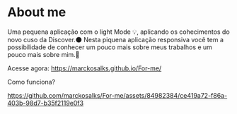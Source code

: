 # About me
Uma pequena aplicação com o light Mode 💡, aplicando os cohecimentos do novo cuso da Discover.🌑
Nesta piquena aplicação responsiva você tem a possibilidade de conhecer um pouco mais sobre 
meus trabalhos e um pouco mais sobre mim.🚀

Acesse agora: https://marckosalks.github.io/For-me/ 

Como funciona?







https://github.com/marckosalks/For-me/assets/84982384/ce419a72-f86a-403b-98d7-b35f2119e0f3

